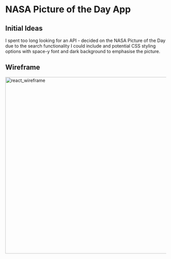 # NASA Picture of the Day App

## Initial Ideas
I spent too long looking for an API - decided on the NASA Picture of the Day due to the search functionality I could include and potential CSS styling options with space-y font and dark background to emphasise the picture. 


## Wireframe
<img width="553" alt="react_wireframe" src="https://user-images.githubusercontent.com/108692801/194332990-7f35b0a0-efcb-431d-81a6-4774a37ec69c.png">
